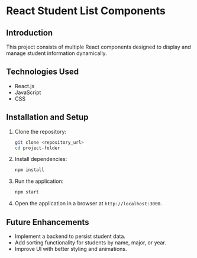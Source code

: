 # React Student List Components

## Introduction  
This project consists of multiple React components designed to display and manage student information dynamically.

## Technologies Used  
- React.js  
- JavaScript  
- CSS  

## Installation and Setup  
1. Clone the repository:  
   ```sh
   git clone <repository_url>
   cd project-folder
   ```
2. Install dependencies:  
   ```sh
   npm install
   ```
3. Run the application:  
   ```sh
   npm start
   ```
4. Open the application in a browser at `http://localhost:3000`.  

## Future Enhancements  
- Implement a backend to persist student data.  
- Add sorting functionality for students by name, major, or year.  
- Improve UI with better styling and animations.  
